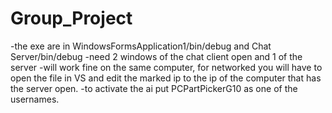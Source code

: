 # Group_Project
-the exe are in WindowsFormsApplication1/bin/debug and Chat Server/bin/debug
-need 2 windows of the chat client open and 1 of the server
-will work fine on the same computer, for networked you will have to open the file in VS and edit the marked ip to the ip of the computer
that has the server open.
-to activate the ai put PCPartPickerG10 as one of the usernames.
